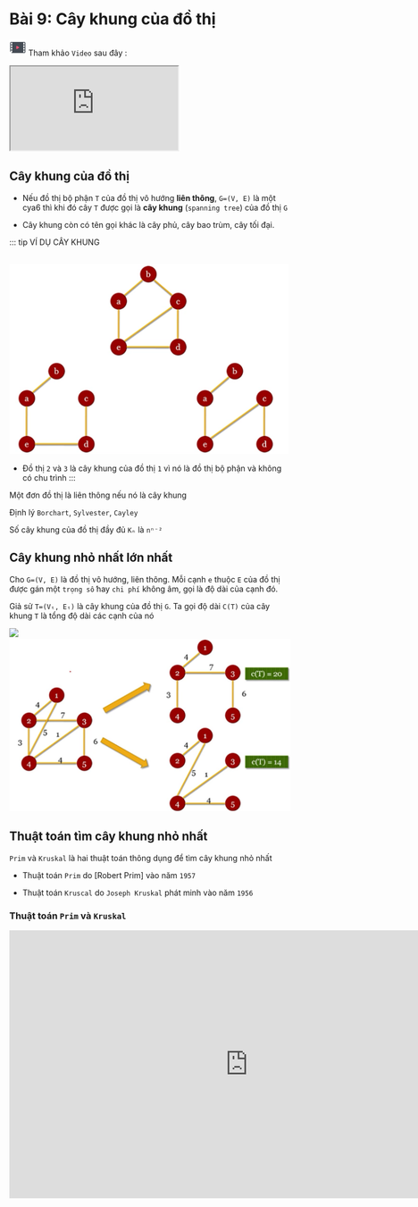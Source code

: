 # Bài 9: Cây khung của đồ thị

<img src="https://raw.githubusercontent.com/Zenfection/Image/master/2021/08/12-16-19-36-icons8-movie_beginning.png" width="30"> Tham khảo `Video` sau đây : 

<div class="videoZen">
  <iframe src="https://drive.google.com/file/d/1Ven0o6vugym6QCFDJ-PS0iu50w3IFDQD/preview"></iframe>
</div>

## Cây khung của đồ thị

- Nếu đồ thị bộ phận `T` của đồ thị vô hướng **liên thông**, `G=(V, E)` là một cya6 thì khi đó cây `T` được gọi là **cây khung** (`spanning tree`) của đồ thị `G`

- Cây khung còn có tên gọi khác là cây phủ, cây bao trùm, cây tối đại.

::: tip VÍ DỤ CÂY KHUNG

<br>

<img src="https://raw.githubusercontent.com/Zenfection/Image/master/2021/10/12-21-03-34-Screenshot%202021-10-12%20210323.png" width="500">

- Đồ thị `2` và `3` là cây khung của đồ thị `1` vì nó là đồ thị bộ phận và không có chu trình
:::

Một đơn đồ thị là liên thông nếu nó là cây khung

Định lý `Borchart`, `Sylvester`, `Cayley` 

Số cây khung của đồ thị đầy đủ `Kₙ` là `nⁿ⁻²`

## Cây khung nhỏ nhất lớn nhất

Cho `G=(V, E)` là đồ thị vô hướng, liên thông. Mỗi cạnh `e` thuộc `E` của đồ thị được gán một `trọng số` hay `chi phí` không âm, gọi là độ dài của cạnh đó.

Giả sử `T=(Vₜ, Eₜ)` là cây khung của đồ thị `G`. Ta gọi độ dài `C(T)` của cây khung `T` là tổng độ dài các cạnh của nó

<img src="https://render.githubusercontent.com/render/math?math=$c(T)=\sum_{e \in E_{T}} c(e)$">

<img src="https://raw.githubusercontent.com/Zenfection/Image/master/2021/10/12-22-09-39-Screenshot%202021-10-12%20220924.png">

## Thuật toán tìm cây khung nhỏ nhất 

`Prim` và `Kruskal` là hai thuật toán thông dụng để tìm cây khung nhỏ nhất 

  - Thuật toán `Prim` do [Robert Prim] vào năm `1957`

  - Thuật toán `Kruscal` do `Joseph Kruskal` phát minh vào năm `1956`

### Thuật toán `Prim` và `Kruskal`

<div class="videoZen">
  <iframe width="853" height="480" src="https://www.youtube.com/embed/5-XndRBSwms" title="YouTube video player" frameborder="0" allow="accelerometer; autoplay; clipboard-write; encrypted-media; gyroscope; picture-in-picture" allowfullscreen></iframe>
</div>
